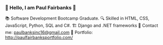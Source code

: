 ### 👋  Hello, I am Paul Fairbanks 👋

 📚   Software Development Bootcamp Graduate.
 🔍   Skilled in HTML, CSS, JavaScript, Python, SQL and C#.
 🏗   Django and .NET frameworks
 📧   Contact me: paulbanksinc16@gmail.com
 📍   Portfolio: http://paulfairbanksportfolio.com/

